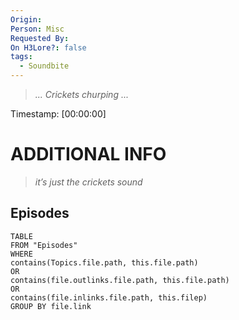 ```yaml
---
Origin: 
Person: Misc
Requested By: 
On H3Lore?: false
tags:
  - Soundbite
---
```

> *... Crickets churping ...*

Timestamp: [00:00:00]

# ADDITIONAL INFO

>*it’s just the crickets sound*
## Episodes
``` dataview
TABLE
FROM "Episodes"
WHERE 
contains(Topics.file.path, this.file.path) 
OR 
contains(file.outlinks.file.path, this.file.path)
OR
contains(file.inlinks.file.path, this.filep)
GROUP BY file.link
```